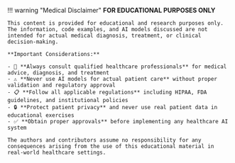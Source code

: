!!! warning "Medical Disclaimer"
    **FOR EDUCATIONAL PURPOSES ONLY**
    
    This content is provided for educational and research purposes only. The information, code examples, and AI models discussed are not intended for actual medical diagnosis, treatment, or clinical decision-making.
    
    **Important Considerations:**
    
    - 🏥 **Always consult qualified healthcare professionals** for medical advice, diagnosis, and treatment
    - ⚠️ **Never use AI models for actual patient care** without proper validation and regulatory approval
    - 📋 **Follow all applicable regulations** including HIPAA, FDA guidelines, and institutional policies
    - 🔒 **Protect patient privacy** and never use real patient data in educational exercises
    - ✅ **Obtain proper approvals** before implementing any healthcare AI system
    
    The authors and contributors assume no responsibility for any consequences arising from the use of this educational material in real-world healthcare settings.
